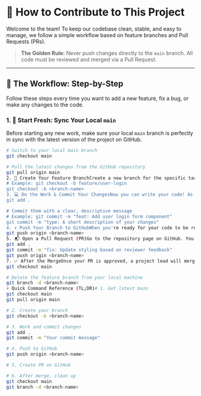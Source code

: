 # 🚀 How to Contribute to This Project

Welcome to the team! To keep our codebase clean, stable, and easy to manage, we follow a simple workflow based on feature branches and Pull Requests (PRs).

> **The Golden Rule:** Never push changes directly to the `main` branch. All code must be reviewed and merged via a Pull Request.

---

## 📝 The Workflow: Step-by-Step

Follow these steps every time you want to add a new feature, fix a bug, or make any changes to the code.

### 1. 🔄 Start Fresh: Sync Your Local `main`

Before starting any new work, make sure your local `main` branch is perfectly in sync with the latest version of the project on GitHub.

```bash
# Switch to your local main branch
git checkout main

# Pull the latest changes from the GitHub repository
git pull origin main
2. 🌿 Create Your Feature BranchCreate a new branch for the specific task you're working on. Give it a descriptive name, using prefixes like feature/, bugfix/, or docs/.# Create a new branch and switch to it immediately
# Example: git checkout -b feature/user-login
git checkout -b <branch-name>
3. 💻 Do the Work & Commit Your ChangesNow you can write your code! As you make progress, commit your changes in small, logical chunks. Write clear and concise commit messages that explain what you did.# Stage your changes (add all modified files in the project)
git add .

# Commit them with a clear, descriptive message
# Example: git commit -m "feat: Add user login form component"
git commit -m "type: A short description of your changes"
4. ⬆️ Push Your Branch to GitHubWhen you're ready for your code to be reviewed (or you just want to back it up), push your new branch to the remote repository on GitHub.# Push your new branch to the remote repository named 'origin'
git push origin <branch-name>
5. 📬 Open a Pull Request (PR)Go to the repository page on GitHub. You should see a yellow banner with your branch name and a button that says "Compare & pull request". Click it.Give your Pull Request a clear title.Write a brief description of the changes you made and why.Assign team members as reviewers.Click "Create pull request".6. 💬 Collaborate and ReviseYour teammates will review your code and may request changes. If you need to make updates:Make the required code changes locally in your branch.Commit and push the changes just like you did in steps 3 and 4.The Pull Request will automatically update with your new commits.# Make your edits, then...
git add .
git commit -m "fix: Update styling based on reviewer feedback"
git push origin <branch-name>
7. ✅ After the MergeOnce your PR is approved, a project lead will merge it into the main branch. Your work is now part of the main codebase! You can then safely delete your local branch.# Switch back to the main branch
git checkout main

# Delete the feature branch from your local machine
git branch -d <branch-name>
⚡ Quick Command Reference (TL;DR)# 1. Get latest main
git checkout main
git pull origin main

# 2. Create your branch
git checkout -b <branch-name>

# 3. Work and commit changes
git add .
git commit -m "Your commit message"

# 4. Push to GitHub
git push origin <branch-name>

# 5. Create PR on GitHub

# 6. After merge, clean up
git checkout main
git branch -d <branch-name>
